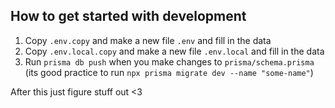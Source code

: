 ## How to get started with development

1. Copy `.env.copy` and make a new file `.env` and fill in the data
2. Copy `.env.local.copy` and make a new file `.env.local` and fill in the data
3. Run `prisma db push` when you make changes to `prisma/schema.prisma` (its good practice to run `npx prisma migrate dev --name "some-name"`)

After this just figure stuff out <3